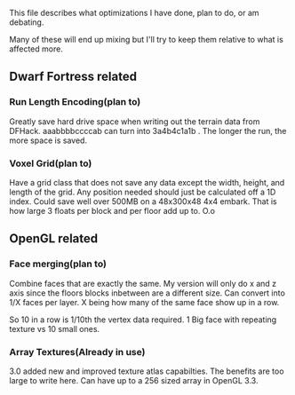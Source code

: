 This file describes what optimizations I have done, plan to do, or am debating.

Many of these will end up mixing but I'll try to keep them relative to what is affected more.

## Dwarf Fortress related

### Run Length Encoding(plan to)
Greatly save hard drive space when writing out the terrain data from DFHack. aaabbbbccccab can turn into 3a4b4c1a1b . The longer the run, the more space is saved.

### Voxel Grid(plan to)
Have a grid class that does not save any data except the width, height, and length of the grid. Any position needed should just be calculated off a 1D index. Could save well over 500MB on a 48x300x48 4x4 embark. That is how large 3 floats per block and per floor add up to. O.o

## OpenGL related

### Face merging(plan to)
Combine faces that are exactly the same. My version will only do x and z axis since the floors blocks inbetween are a different size. Can convert into 1/X faces per layer. X being how many of the same face show up in a row. 

So 10 in a row is 1/10th the vertex data required. 1 Big face with repeating texture vs 10 small ones.

### Array Textures(Already in use)
3.0 added new and improved texture atlas capabilties. The benefits are too large to write here. Can have up to a 256 sized array in OpenGL 3.3.

